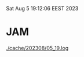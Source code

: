 Sat Aug  5 19:12:06 EEST 2023
# JAM
<a href='./cache/202308/05_19.log'>./cache/202308/05_19.log</a>
